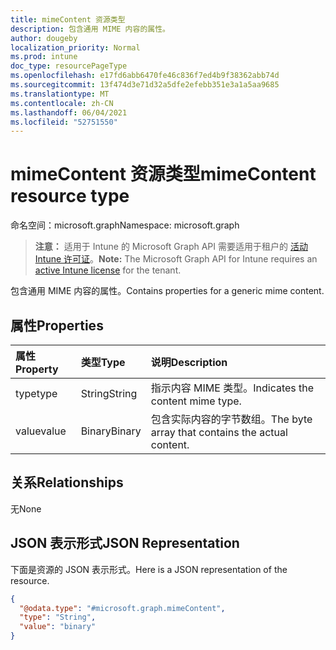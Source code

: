 ```yaml
---
title: mimeContent 资源类型
description: 包含通用 MIME 内容的属性。
author: dougeby
localization_priority: Normal
ms.prod: intune
doc_type: resourcePageType
ms.openlocfilehash: e17fd6abb6470fe46c836f7ed4b9f38362abb74d
ms.sourcegitcommit: 13f474d3e71d32a5dfe2efebb351e3a1a5aa9685
ms.translationtype: MT
ms.contentlocale: zh-CN
ms.lasthandoff: 06/04/2021
ms.locfileid: "52751550"
---
```

# <a name="mimecontent-resource-type"></a><span data-ttu-id="a87c5-103">mimeContent 资源类型</span><span class="sxs-lookup"><span data-stu-id="a87c5-103">mimeContent resource type</span></span>

<span data-ttu-id="a87c5-104">命名空间：microsoft.graph</span><span class="sxs-lookup"><span data-stu-id="a87c5-104">Namespace: microsoft.graph</span></span>

> <span data-ttu-id="a87c5-105">**注意：** 适用于 Intune 的 Microsoft Graph API 需要适用于租户的 [活动 Intune 许可证](https://go.microsoft.com/fwlink/?linkid=839381)。</span><span class="sxs-lookup"><span data-stu-id="a87c5-105">**Note:** The Microsoft Graph API for Intune requires an [active Intune license](https://go.microsoft.com/fwlink/?linkid=839381) for the tenant.</span></span>

<span data-ttu-id="a87c5-106">包含通用 MIME 内容的属性。</span><span class="sxs-lookup"><span data-stu-id="a87c5-106">Contains properties for a generic mime content.</span></span>

## <a name="properties"></a><span data-ttu-id="a87c5-107">属性</span><span class="sxs-lookup"><span data-stu-id="a87c5-107">Properties</span></span>
|<span data-ttu-id="a87c5-108">属性</span><span class="sxs-lookup"><span data-stu-id="a87c5-108">Property</span></span>|<span data-ttu-id="a87c5-109">类型</span><span class="sxs-lookup"><span data-stu-id="a87c5-109">Type</span></span>|<span data-ttu-id="a87c5-110">说明</span><span class="sxs-lookup"><span data-stu-id="a87c5-110">Description</span></span>|
|:---|:---|:---|
|<span data-ttu-id="a87c5-111">type</span><span class="sxs-lookup"><span data-stu-id="a87c5-111">type</span></span>|<span data-ttu-id="a87c5-112">String</span><span class="sxs-lookup"><span data-stu-id="a87c5-112">String</span></span>|<span data-ttu-id="a87c5-113">指示内容 MIME 类型。</span><span class="sxs-lookup"><span data-stu-id="a87c5-113">Indicates the content mime type.</span></span>|
|<span data-ttu-id="a87c5-114">value</span><span class="sxs-lookup"><span data-stu-id="a87c5-114">value</span></span>|<span data-ttu-id="a87c5-115">Binary</span><span class="sxs-lookup"><span data-stu-id="a87c5-115">Binary</span></span>|<span data-ttu-id="a87c5-116">包含实际内容的字节数组。</span><span class="sxs-lookup"><span data-stu-id="a87c5-116">The byte array that contains the actual content.</span></span>|

## <a name="relationships"></a><span data-ttu-id="a87c5-117">关系</span><span class="sxs-lookup"><span data-stu-id="a87c5-117">Relationships</span></span>
<span data-ttu-id="a87c5-118">无</span><span class="sxs-lookup"><span data-stu-id="a87c5-118">None</span></span>

## <a name="json-representation"></a><span data-ttu-id="a87c5-119">JSON 表示形式</span><span class="sxs-lookup"><span data-stu-id="a87c5-119">JSON Representation</span></span>
<span data-ttu-id="a87c5-120">下面是资源的 JSON 表示形式。</span><span class="sxs-lookup"><span data-stu-id="a87c5-120">Here is a JSON representation of the resource.</span></span>
<!-- {
  "blockType": "resource",
  "@odata.type": "microsoft.graph.mimeContent"
}
-->
``` json
{
  "@odata.type": "#microsoft.graph.mimeContent",
  "type": "String",
  "value": "binary"
}
```





